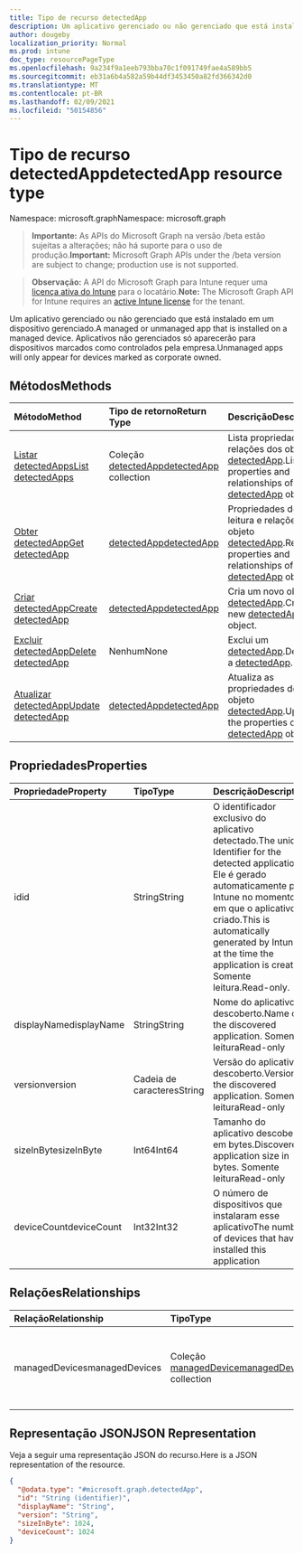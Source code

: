 ```yaml
---
title: Tipo de recurso detectedApp
description: Um aplicativo gerenciado ou não gerenciado que está instalado em um dispositivo gerenciado. Aplicativos não gerenciados só aparecerão para dispositivos marcados como controlados pela empresa.
author: dougeby
localization_priority: Normal
ms.prod: intune
doc_type: resourcePageType
ms.openlocfilehash: 9a234f9a1eeb793bba70c1f091749fae4a589bb5
ms.sourcegitcommit: eb31a6b4a582a59b44df3453450a82fd366342d0
ms.translationtype: MT
ms.contentlocale: pt-BR
ms.lasthandoff: 02/09/2021
ms.locfileid: "50154856"
---
```

# <a name="detectedapp-resource-type"></a><span data-ttu-id="296f6-104">Tipo de recurso detectedApp</span><span class="sxs-lookup"><span data-stu-id="296f6-104">detectedApp resource type</span></span>

<span data-ttu-id="296f6-105">Namespace: microsoft.graph</span><span class="sxs-lookup"><span data-stu-id="296f6-105">Namespace: microsoft.graph</span></span>

> <span data-ttu-id="296f6-106">**Importante:** As APIs do Microsoft Graph na versão /beta estão sujeitas a alterações; não há suporte para o uso de produção.</span><span class="sxs-lookup"><span data-stu-id="296f6-106">**Important:** Microsoft Graph APIs under the /beta version are subject to change; production use is not supported.</span></span>

> <span data-ttu-id="296f6-107">**Observação:** A API do Microsoft Graph para Intune requer uma [licença ativa do Intune](https://go.microsoft.com/fwlink/?linkid=839381) para o locatário.</span><span class="sxs-lookup"><span data-stu-id="296f6-107">**Note:** The Microsoft Graph API for Intune requires an [active Intune license](https://go.microsoft.com/fwlink/?linkid=839381) for the tenant.</span></span>

<span data-ttu-id="296f6-108">Um aplicativo gerenciado ou não gerenciado que está instalado em um dispositivo gerenciado.</span><span class="sxs-lookup"><span data-stu-id="296f6-108">A managed or unmanaged app that is installed on a managed device.</span></span> <span data-ttu-id="296f6-109">Aplicativos não gerenciados só aparecerão para dispositivos marcados como controlados pela empresa.</span><span class="sxs-lookup"><span data-stu-id="296f6-109">Unmanaged apps will only appear for devices marked as corporate owned.</span></span>

## <a name="methods"></a><span data-ttu-id="296f6-110">Métodos</span><span class="sxs-lookup"><span data-stu-id="296f6-110">Methods</span></span>
|<span data-ttu-id="296f6-111">Método</span><span class="sxs-lookup"><span data-stu-id="296f6-111">Method</span></span>|<span data-ttu-id="296f6-112">Tipo de retorno</span><span class="sxs-lookup"><span data-stu-id="296f6-112">Return Type</span></span>|<span data-ttu-id="296f6-113">Descrição</span><span class="sxs-lookup"><span data-stu-id="296f6-113">Description</span></span>|
|:---|:---|:---|
|[<span data-ttu-id="296f6-114">Listar detectedApps</span><span class="sxs-lookup"><span data-stu-id="296f6-114">List detectedApps</span></span>](../api/intune-devices-detectedapp-list.md)|<span data-ttu-id="296f6-115">Coleção [detectedApp](../resources/intune-devices-detectedapp.md)</span><span class="sxs-lookup"><span data-stu-id="296f6-115">[detectedApp](../resources/intune-devices-detectedapp.md) collection</span></span>|<span data-ttu-id="296f6-116">Lista propriedades e relações dos objetos [detectedApp](../resources/intune-devices-detectedapp.md).</span><span class="sxs-lookup"><span data-stu-id="296f6-116">List properties and relationships of the [detectedApp](../resources/intune-devices-detectedapp.md) objects.</span></span>|
|[<span data-ttu-id="296f6-117">Obter detectedApp</span><span class="sxs-lookup"><span data-stu-id="296f6-117">Get detectedApp</span></span>](../api/intune-devices-detectedapp-get.md)|[<span data-ttu-id="296f6-118">detectedApp</span><span class="sxs-lookup"><span data-stu-id="296f6-118">detectedApp</span></span>](../resources/intune-devices-detectedapp.md)|<span data-ttu-id="296f6-119">Propriedades de leitura e relações do objeto [detectedApp](../resources/intune-devices-detectedapp.md).</span><span class="sxs-lookup"><span data-stu-id="296f6-119">Read properties and relationships of the [detectedApp](../resources/intune-devices-detectedapp.md) object.</span></span>|
|[<span data-ttu-id="296f6-120">Criar detectedApp</span><span class="sxs-lookup"><span data-stu-id="296f6-120">Create detectedApp</span></span>](../api/intune-devices-detectedapp-create.md)|[<span data-ttu-id="296f6-121">detectedApp</span><span class="sxs-lookup"><span data-stu-id="296f6-121">detectedApp</span></span>](../resources/intune-devices-detectedapp.md)|<span data-ttu-id="296f6-122">Cria um novo objeto [detectedApp](../resources/intune-devices-detectedapp.md).</span><span class="sxs-lookup"><span data-stu-id="296f6-122">Create a new [detectedApp](../resources/intune-devices-detectedapp.md) object.</span></span>|
|[<span data-ttu-id="296f6-123">Excluir detectedApp</span><span class="sxs-lookup"><span data-stu-id="296f6-123">Delete detectedApp</span></span>](../api/intune-devices-detectedapp-delete.md)|<span data-ttu-id="296f6-124">Nenhum</span><span class="sxs-lookup"><span data-stu-id="296f6-124">None</span></span>|<span data-ttu-id="296f6-125">Exclui um [detectedApp](../resources/intune-devices-detectedapp.md).</span><span class="sxs-lookup"><span data-stu-id="296f6-125">Deletes a [detectedApp](../resources/intune-devices-detectedapp.md).</span></span>|
|[<span data-ttu-id="296f6-126">Atualizar detectedApp</span><span class="sxs-lookup"><span data-stu-id="296f6-126">Update detectedApp</span></span>](../api/intune-devices-detectedapp-update.md)|[<span data-ttu-id="296f6-127">detectedApp</span><span class="sxs-lookup"><span data-stu-id="296f6-127">detectedApp</span></span>](../resources/intune-devices-detectedapp.md)|<span data-ttu-id="296f6-128">Atualiza as propriedades de um objeto [detectedApp](../resources/intune-devices-detectedapp.md).</span><span class="sxs-lookup"><span data-stu-id="296f6-128">Update the properties of a [detectedApp](../resources/intune-devices-detectedapp.md) object.</span></span>|

## <a name="properties"></a><span data-ttu-id="296f6-129">Propriedades</span><span class="sxs-lookup"><span data-stu-id="296f6-129">Properties</span></span>
|<span data-ttu-id="296f6-130">Propriedade</span><span class="sxs-lookup"><span data-stu-id="296f6-130">Property</span></span>|<span data-ttu-id="296f6-131">Tipo</span><span class="sxs-lookup"><span data-stu-id="296f6-131">Type</span></span>|<span data-ttu-id="296f6-132">Descrição</span><span class="sxs-lookup"><span data-stu-id="296f6-132">Description</span></span>|
|:---|:---|:---|
|<span data-ttu-id="296f6-133">id</span><span class="sxs-lookup"><span data-stu-id="296f6-133">id</span></span>|<span data-ttu-id="296f6-134">String</span><span class="sxs-lookup"><span data-stu-id="296f6-134">String</span></span>|<span data-ttu-id="296f6-135">O identificador exclusivo do aplicativo detectado.</span><span class="sxs-lookup"><span data-stu-id="296f6-135">The unique Identifier for the detected application.</span></span> <span data-ttu-id="296f6-136">Ele é gerado automaticamente pelo Intune no momento em que o aplicativo é criado.</span><span class="sxs-lookup"><span data-stu-id="296f6-136">This is automatically generated by Intune at the time the application is created.</span></span> <span data-ttu-id="296f6-137">Somente leitura.</span><span class="sxs-lookup"><span data-stu-id="296f6-137">Read-only.</span></span>|
|<span data-ttu-id="296f6-138">displayName</span><span class="sxs-lookup"><span data-stu-id="296f6-138">displayName</span></span>|<span data-ttu-id="296f6-139">String</span><span class="sxs-lookup"><span data-stu-id="296f6-139">String</span></span>|<span data-ttu-id="296f6-140">Nome do aplicativo descoberto.</span><span class="sxs-lookup"><span data-stu-id="296f6-140">Name of the discovered application.</span></span> <span data-ttu-id="296f6-141">Somente leitura</span><span class="sxs-lookup"><span data-stu-id="296f6-141">Read-only</span></span>|
|<span data-ttu-id="296f6-142">version</span><span class="sxs-lookup"><span data-stu-id="296f6-142">version</span></span>|<span data-ttu-id="296f6-143">Cadeia de caracteres</span><span class="sxs-lookup"><span data-stu-id="296f6-143">String</span></span>|<span data-ttu-id="296f6-144">Versão do aplicativo descoberto.</span><span class="sxs-lookup"><span data-stu-id="296f6-144">Version of the discovered application.</span></span> <span data-ttu-id="296f6-145">Somente leitura</span><span class="sxs-lookup"><span data-stu-id="296f6-145">Read-only</span></span>|
|<span data-ttu-id="296f6-146">sizeInByte</span><span class="sxs-lookup"><span data-stu-id="296f6-146">sizeInByte</span></span>|<span data-ttu-id="296f6-147">Int64</span><span class="sxs-lookup"><span data-stu-id="296f6-147">Int64</span></span>|<span data-ttu-id="296f6-148">Tamanho do aplicativo descoberto, em bytes.</span><span class="sxs-lookup"><span data-stu-id="296f6-148">Discovered application size in bytes.</span></span> <span data-ttu-id="296f6-149">Somente leitura</span><span class="sxs-lookup"><span data-stu-id="296f6-149">Read-only</span></span>|
|<span data-ttu-id="296f6-150">deviceCount</span><span class="sxs-lookup"><span data-stu-id="296f6-150">deviceCount</span></span>|<span data-ttu-id="296f6-151">Int32</span><span class="sxs-lookup"><span data-stu-id="296f6-151">Int32</span></span>|<span data-ttu-id="296f6-152">O número de dispositivos que instalaram esse aplicativo</span><span class="sxs-lookup"><span data-stu-id="296f6-152">The number of devices that have installed this application</span></span>|

## <a name="relationships"></a><span data-ttu-id="296f6-153">Relações</span><span class="sxs-lookup"><span data-stu-id="296f6-153">Relationships</span></span>
|<span data-ttu-id="296f6-154">Relação</span><span class="sxs-lookup"><span data-stu-id="296f6-154">Relationship</span></span>|<span data-ttu-id="296f6-155">Tipo</span><span class="sxs-lookup"><span data-stu-id="296f6-155">Type</span></span>|<span data-ttu-id="296f6-156">Descrição</span><span class="sxs-lookup"><span data-stu-id="296f6-156">Description</span></span>|
|:---|:---|:---|
|<span data-ttu-id="296f6-157">managedDevices</span><span class="sxs-lookup"><span data-stu-id="296f6-157">managedDevices</span></span>|<span data-ttu-id="296f6-158">Coleção [managedDevice](../resources/intune-shared-manageddevice.md)</span><span class="sxs-lookup"><span data-stu-id="296f6-158">[managedDevice](../resources/intune-shared-manageddevice.md) collection</span></span>|<span data-ttu-id="296f6-159">Os dispositivos que descobriram o aplicativo instalado</span><span class="sxs-lookup"><span data-stu-id="296f6-159">The devices that have the discovered application installed</span></span>|

## <a name="json-representation"></a><span data-ttu-id="296f6-160">Representação JSON</span><span class="sxs-lookup"><span data-stu-id="296f6-160">JSON Representation</span></span>
<span data-ttu-id="296f6-161">Veja a seguir uma representação JSON do recurso.</span><span class="sxs-lookup"><span data-stu-id="296f6-161">Here is a JSON representation of the resource.</span></span>
<!-- {
  "blockType": "resource",
  "keyProperty": "id",
  "@odata.type": "microsoft.graph.detectedApp"
}
-->
``` json
{
  "@odata.type": "#microsoft.graph.detectedApp",
  "id": "String (identifier)",
  "displayName": "String",
  "version": "String",
  "sizeInByte": 1024,
  "deviceCount": 1024
}
```




